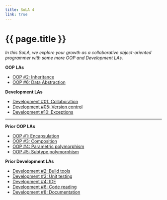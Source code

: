 ```yaml
---
title: SoLA 4
link: true
---
```

# {{ page.title }}

_In this SoLA, we explore your growth as a collaborative object-oriented programmer with some more OOP and Development LAs._

**OOP LAs**

* [OOP #2: Inheritance](https://www.gradescope.com/courses/818402/assignments/5066254)
* [OOP #6: Data Abstraction](https://www.gradescope.com/courses/818402/assignments/5066257)

**Development LAs**

* [Development #01: Collaboration](https://www.gradescope.com/courses/818402/assignments/5066311)
* [Development #05: Version control](https://www.gradescope.com/courses/818402/assignments/5066313)
* [Development #10: Exceptions](https://www.gradescope.com/courses/818402/assignments/5066317)

---

**Prior OOP LAs**

* [OOP #1: Encapsulation](https://www.gradescope.com/courses/818402/assignments/5065429)
* [OOP #3: Composition](https://www.gradescope.com/courses/818402/assignments/5065453)
* [OOP #4: Parametric polymorphism](https://www.gradescope.com/courses/818402/assignments/5065454)
* [OOP #5: Subtype polymorphism](https://www.gradescope.com/courses/818402/assignments/5065455)

**Prior Development LAs**

* [Development #2: Build tools](https://www.gradescope.com/courses/818402/assignments/5065424)
* [Development #3: Unit testing](https://www.gradescope.com/courses/818402/assignments/5065425)
* [Development #4: IDE](https://www.gradescope.com/courses/818402/assignments/5065426)
* [Development #6: Code reading](https://www.gradescope.com/courses/818402/assignments/5065427)
* [Development #8: Documentation](https://www.gradescope.com/courses/818402/assignments/5065428)

